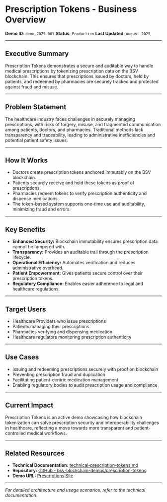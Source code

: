 # Prescription Tokens - Business Overview

**Demo ID**: `demo-2025-003`
**Status**: `Production`
**Last Updated**: `August 2025`

---

## Executive Summary

Prescription Tokens demonstrates a secure and auditable way to handle medical prescriptions by tokenizing prescription data on the BSV blockchain. This ensures that prescriptions issued by doctors, held by patients, and redeemed by pharmacies are securely tracked and protected against fraud and misuse.

---

## Problem Statement

The healthcare industry faces challenges in securely managing prescriptions, with risks of forgery, misuse, and fragmented communication among patients, doctors, and pharmacies. Traditional methods lack transparency and traceability, leading to administrative inefficiencies and potential patient safety issues.

---

## How It Works

- Doctors create prescription tokens anchored immutably on the BSV blockchain.
- Patients securely receive and hold these tokens as proof of prescriptions.
- Pharmacies redeem tokens to verify prescription authenticity and dispense medications.
- The token-based system supports one-time use and auditability, minimizing fraud and errors.

---

## Key Benefits

- **Enhanced Security:** Blockchain immutability ensures prescription data cannot be tampered with.
- **Transparency:** Provides an auditable trail through the prescription lifecycle.
- **Operational Efficiency:** Automates verification and reduces administrative overhead.
- **Patient Empowerment:** Gives patients secure control over their prescription tokens.
- **Regulatory Compliance:** Enables easier adherence to legal and healthcare regulations.

---

## Target Users

- Healthcare Providers who issue prescriptions
- Patients managing their prescriptions
- Pharmacies verifying and dispensing medication
- Healthcare regulators monitoring prescription authenticity

---

## Use Cases

- Issuing and redeeming prescriptions securely with proof on blockchain
- Preventing prescription fraud and duplication
- Facilitating patient-centric medication management
- Enabling regulatory bodies to audit prescription usage and compliance

---

## Current Impact

Prescription Tokens is an active demo showcasing how blockchain tokenization can solve prescription security and interoperability challenges in healthcare, reflecting a move towards more transparent and patient-controlled medical workflows.

---

## Related Resources

- **Technical Documentation:** [technical-prescription-tokens.md](technical-prescription-tokens.md)
- **Repository:** [GitHub - bsv-blockchain-demos/prescription-tokens](https://github.com/bsv-blockchain-demos/prescription-tokens)
- **Demo URL:** [Prescriptions Site](https://prescription-eight.vercel.app)

---

*For detailed architecture and usage scenarios, refer to the technical documentation.*
